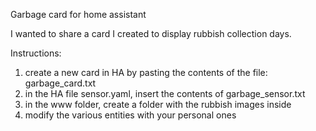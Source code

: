 Garbage card for home assistant

I wanted to share a card I created to display rubbish collection days.

Instructions:
1. create a new card in HA by pasting the contents of the file: garbage_card.txt
2. in the HA file sensor.yaml, insert the contents of garbage_sensor.txt
3. in the www folder, create a folder with the rubbish images inside
4. modify the various entities with your personal ones